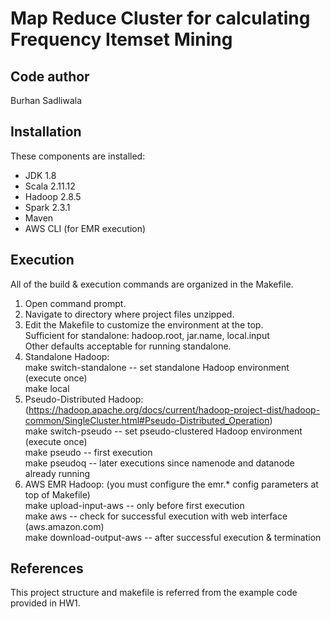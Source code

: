 # Map Reduce Cluster for calculating Frequency Itemset Mining

Code author
-----------
Burhan Sadliwala

Installation
------------
These components are installed:
- JDK 1.8
- Scala 2.11.12
- Hadoop 2.8.5
- Spark 2.3.1
- Maven
- AWS CLI (for EMR execution)


Execution
---------
All of the build & execution commands are organized in the Makefile.
1) Open command prompt.
2) Navigate to directory where project files unzipped.
3) Edit the Makefile to customize the environment at the top.<br/>
	Sufficient for standalone: hadoop.root, jar.name, local.input<br/>
	Other defaults acceptable for running standalone.<br/>
4) Standalone Hadoop:<br/>
	make switch-standalone		-- set standalone Hadoop environment (execute once)<br/>
	make local<br/>
5) Pseudo-Distributed Hadoop: (https://hadoop.apache.org/docs/current/hadoop-project-dist/hadoop-common/SingleCluster.html#Pseudo-Distributed_Operation)<br/>
	make switch-pseudo			-- set pseudo-clustered Hadoop environment (execute once)<br/>
	make pseudo					-- first execution<br/>
	make pseudoq				-- later executions since namenode and datanode already running<br/>
6) AWS EMR Hadoop: (you must configure the emr.* config parameters at top of Makefile)<br/>
	make upload-input-aws		-- only before first execution<br/>
	make aws					-- check for successful execution with web interface (aws.amazon.com)<br/>
	make download-output-aws			-- after successful execution & termination<br/>


References
----------
This project structure and makefile is referred from the example code provided in HW1.
